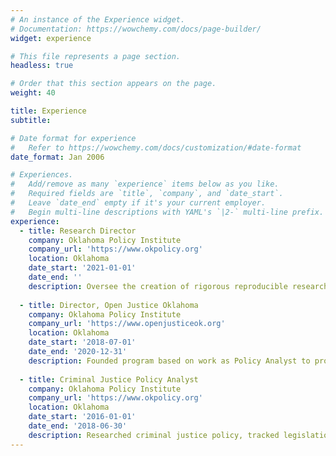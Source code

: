 ```yaml
---
# An instance of the Experience widget.
# Documentation: https://wowchemy.com/docs/page-builder/
widget: experience

# This file represents a page section.
headless: true

# Order that this section appears on the page.
weight: 40

title: Experience
subtitle:

# Date format for experience
#   Refer to https://wowchemy.com/docs/customization/#date-format
date_format: Jan 2006

# Experiences.
#   Add/remove as many `experience` items below as you like.
#   Required fields are `title`, `company`, and `date_start`.
#   Leave `date_end` empty if it's your current employer.
#   Begin multi-line descriptions with YAML's `|2-` multi-line prefix.
experience:
  - title: Research Director
    company: Oklahoma Policy Institute
    company_url: 'https://www.okpolicy.org'
    location: Oklahoma
    date_start: '2021-01-01'
    date_end: ''
    description: Oversee the creation of rigorous reproducible research reports and dashboards in support of OK Policy's policy and programmatic goals
        
  - title: Director, Open Justice Oklahoma
    company: Oklahoma Policy Institute
    company_url: 'https://www.openjusticeok.org'
    location: Oklahoma
    date_start: '2018-07-01'
    date_end: '2020-12-31'
    description: Founded program based on work as Policy Analyst to produce groundbreaking research by collecting and analyzing court and jail data 
  
  - title: Criminal Justice Policy Analyst
    company: Oklahoma Policy Institute
    company_url: 'https://www.okpolicy.org'
    location: Oklahoma
    date_start: '2016-01-01'
    date_end: '2018-06-30'
    description: Researched criminal justice policy, tracked legislation, published blog posts and reports
---
```

